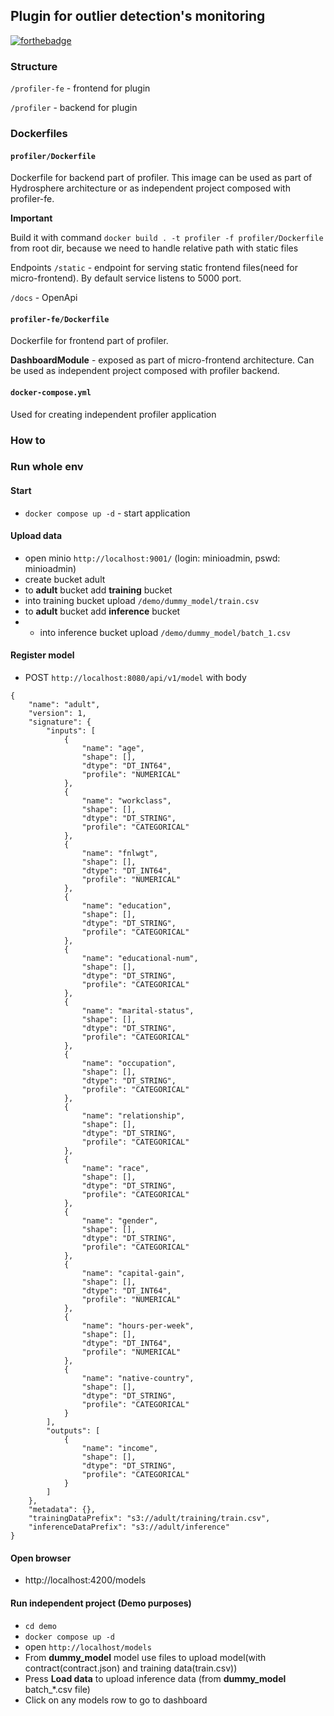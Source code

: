 ## Plugin for outlier detection's monitoring

[![forthebadge](https://forthebadge.com/images/badges/60-percent-of-the-time-works-every-time.svg)](https://forthebadge.com)


### Structure
```/profiler-fe``` - frontend for plugin

```/profiler``` - backend for plugin


### Dockerfiles

#### ```profiler/Dockerfile``` 
Dockerfile for backend part of profiler.
This image can be used as part of Hydrosphere architecture or as independent project composed with profiler-fe.

**Important**

Build it with command ```docker build . -t profiler -f profiler/Dockerfile``` from root dir, because we need to handle relative path with static files

Endpoints
```/static``` - endpoint for serving static frontend files(need for micro-frontend).
By default service listens to 5000 port.

```/docs``` - OpenApi


#### ```profiler-fe/Dockerfile```
Dockerfile for frontend part of profiler.

**DashboardModule** - exposed as part of micro-frontend architecture.
Can be used as independent project composed with profiler backend.

#### ```docker-compose.yml```
Used for creating independent profiler application

### How to

### Run whole env

#### Start
* ```docker compose up -d``` - start application

#### Upload data
* open minio ```http://localhost:9001/``` (login: minioadmin, pswd: minioadmin)
* create bucket adult
* to **adult** bucket add  **training** bucket
* into training bucket upload ```/demo/dummy_model/train.csv```
* to **adult** bucket add **inference** bucket
* * into inference bucket upload ```/demo/dummy_model/batch_1.csv```

#### Register model
* POST `http://localhost:8080/api/v1/model` with body
```
{
    "name": "adult",
    "version": 1,
    "signature": {
        "inputs": [
            {
                "name": "age",
                "shape": [],
                "dtype": "DT_INT64",
                "profile": "NUMERICAL"
            },
            {
                "name": "workclass",
                "shape": [],
                "dtype": "DT_STRING",
                "profile": "CATEGORICAL"
            },
            {
                "name": "fnlwgt",
                "shape": [],
                "dtype": "DT_INT64",
                "profile": "NUMERICAL"
            },
            {
                "name": "education",
                "shape": [],
                "dtype": "DT_STRING",
                "profile": "CATEGORICAL"
            },
            {
                "name": "educational-num",
                "shape": [],
                "dtype": "DT_STRING",
                "profile": "CATEGORICAL"
            },
            {
                "name": "marital-status",
                "shape": [],
                "dtype": "DT_STRING",
                "profile": "CATEGORICAL"
            },
            {
                "name": "occupation",
                "shape": [],
                "dtype": "DT_STRING",
                "profile": "CATEGORICAL"
            },
            {
                "name": "relationship",
                "shape": [],
                "dtype": "DT_STRING",
                "profile": "CATEGORICAL"
            },
            {
                "name": "race",
                "shape": [],
                "dtype": "DT_STRING",
                "profile": "CATEGORICAL"
            },
            {
                "name": "gender",
                "shape": [],
                "dtype": "DT_STRING",
                "profile": "CATEGORICAL"
            },
            {
                "name": "capital-gain",
                "shape": [],
                "dtype": "DT_INT64",
                "profile": "NUMERICAL"
            },
            {
                "name": "hours-per-week",
                "shape": [],
                "dtype": "DT_INT64",
                "profile": "NUMERICAL"
            },
            {
                "name": "native-country",
                "shape": [],
                "dtype": "DT_STRING",
                "profile": "CATEGORICAL"
            }
        ],
        "outputs": [
            {
                "name": "income",
                "shape": [],
                "dtype": "DT_STRING",
                "profile": "CATEGORICAL"
            }
        ]
    },
    "metadata": {},
    "trainingDataPrefix": "s3://adult/training/train.csv",
    "inferenceDataPrefix": "s3://adult/inference"
}
```

#### Open browser
* http://localhost:4200/models


#### Run independent project (Demo purposes)
* ```cd demo```
* ```docker compose up -d```
* open ```http://localhost/models``` 
* From **dummy_model**  model use files to upload model(with contract(contract.json) and training data(train.csv))
* Press **Load data** to upload inference data (from **dummy_model** batch_*.csv file)
* Click on any models row to go to dashboard

